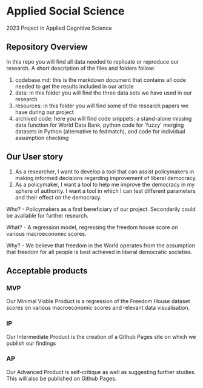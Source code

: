 # Applied Social Science
2023 Project in Applied Cognitive Science

## Repository Overview
In this repo you will find all data needed to replicate or reproduce our research. A short description of the files and folders follow:

1. codebase.md: this is the markdown document that contains all code needed to get the results included in our article
2. data: in this folder you will find the three data sets we have used in our research
3. resources: in this folder you will find some of the research papers we have during our project
4. archived code: here you will find code snippets: a stand-alone missing data function for World Data Bank, python code for 'fuzzy' merging datasets in Python (alternative to fedmatch), and code for individual assumption checking

## Our User story
1. As a researcher, I want to develop a tool that can assist policymakers in making informed decisions regarding improvement of liberal democracy. 
2. As a policymaker, I want a tool to help me improve the democracy in my sphere of authority. I want a tool in which I can test different parameters and their effect on the democracy.

Who? - Policymakers as a first beneficiary of our project. Secondarily could be available for further research.

What? - A regression model, regressing the freedom house score on various macroeconomic scores.

Why? - We believe that freedom in the World operates from the assumption that freedom for all people is best achieved in liberal democratic societies.

## Acceptable products
### MVP
Our Minimal Viable Product is a regression of the Freedom House dataset scores on various macroeconomic scores and relevant data visualisation.

### IP
Our Intermediate Product is the creation of a Github Pages site on which we publish our findings

### AP
Our Advanced Product is self-critique as well as suggesting further studies. This will also be published on Github Pages.

